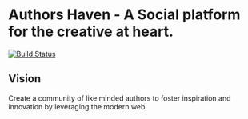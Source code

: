 # Authors Haven - A Social platform for the creative at heart.

[![Build Status](https://travis-ci.org/andela/ah-groot-frontend.svg?branch=develop)](https://travis-ci.org/andela/ah-groot-frontend)

## Vision
Create a community of like minded authors to foster inspiration and innovation
by leveraging the modern web.
